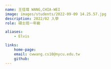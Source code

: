 ```yaml
---
name: 王佳瑋 WANG,CHIA-WEI
image: images/students/2022-09-09 14.25.57.jpg
description: 2022/02 入學
role: 碩士班一年級

aliases:
    - Elvis

links:
    home-page:
    email: cwwang.cs10@nycu.edu.tw
    github:
---
```

